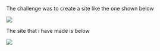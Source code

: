 The challenge was to create a site like the one shown below

![](https://github.com/anshulchaudhary0677/FrontEnd-Challenges/blob/main/frontend%20challenge%201/img/challenge.PNG)

The site that i have made is below

![](https://github.com/anshulchaudhary0677/FrontEnd-Challenges/blob/main/frontend%20challenge%201/img/solution.PNG)
